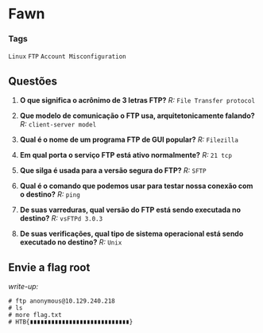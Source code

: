 # Fawn

### Tags
`Linux` `FTP` `Account Misconfiguration`

## Questões 

1. **O que significa o acrônimo de 3 letras FTP?**
*R:* `File Transfer protocol`

2. **Que modelo de comunicação o FTP usa, arquitetonicamente falando?**
*R:* `client-server model`

3. **Qual é o nome de um programa FTP de GUI popular?**  *R:* `Filezilla`

4. **Em qual porta o serviço FTP está ativo normalmente?**
*R:* `21 tcp`

5. **Que silga é usada para a versão segura do FTP?**
*R:* `SFTP`

6. **Qual é o comando que podemos usar para testar nossa conexão com o destino?**
*R:* `ping`

7. **De suas varreduras, qual versão do FTP está sendo executada no destino?**
*R:* `vsFTPd 3.0.3`

8. **De suas verificações, qual tipo de sistema operacional está sendo executado no destino?**
*R:* `Unix`

## **Envie a flag root**
*write-up:*
~~~shell
# ftp anonymous@10.129.240.218
# ls
# more flag.txt
# HTB{∎∎∎∎∎∎∎∎∎∎∎∎∎∎∎∎∎∎∎∎∎∎∎∎∎∎∎∎}
~~~

